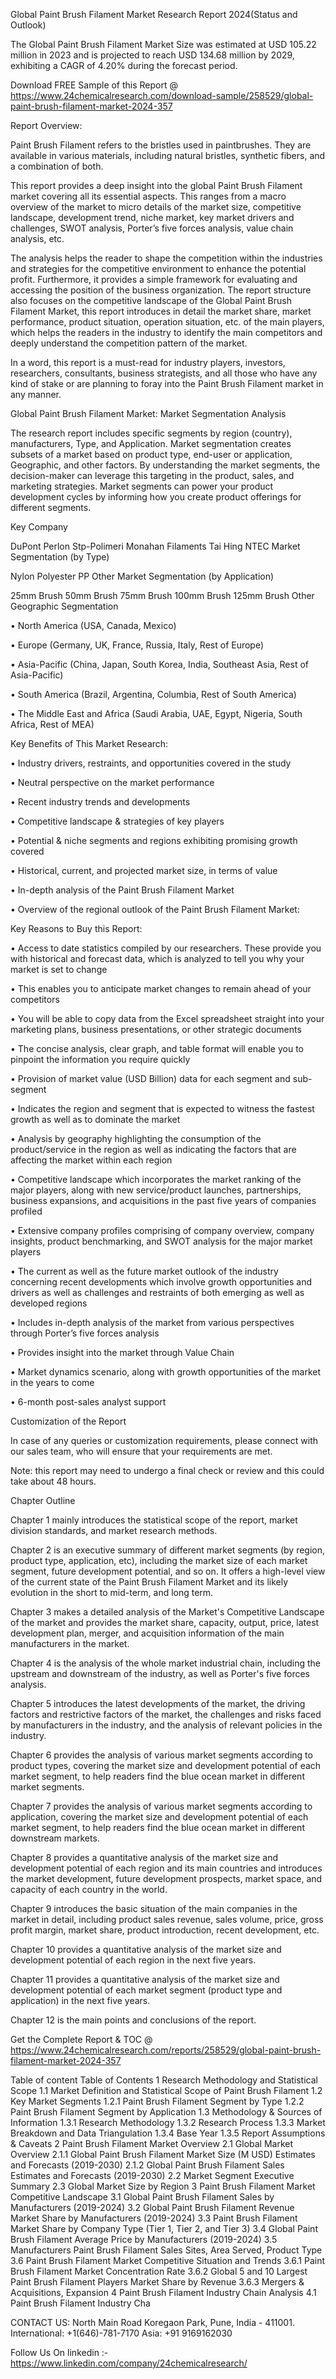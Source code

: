 Global Paint Brush Filament Market Research Report 2024(Status and Outlook)

The Global Paint Brush Filament Market Size was estimated at USD 105.22 million in 2023 and is projected to reach USD 134.68 million by 2029, exhibiting a CAGR of 4.20% during the forecast period.

Download FREE Sample of this Report @ https://www.24chemicalresearch.com/download-sample/258529/global-paint-brush-filament-market-2024-357

Report Overview:

Paint Brush Filament refers to the bristles used in paintbrushes. They are available in various materials, including natural bristles, synthetic fibers, and a combination of both.

This report provides a deep insight into the global Paint Brush Filament market covering all its essential aspects. This ranges from a macro overview of the market to micro details of the market size, competitive landscape, development trend, niche market, key market drivers and challenges, SWOT analysis, Porter’s five forces analysis, value chain analysis, etc.

The analysis helps the reader to shape the competition within the industries and strategies for the competitive environment to enhance the potential profit. Furthermore, it provides a simple framework for evaluating and accessing the position of the business organization. The report structure also focuses on the competitive landscape of the Global Paint Brush Filament Market, this report introduces in detail the market share, market performance, product situation, operation situation, etc. of the main players, which helps the readers in the industry to identify the main competitors and deeply understand the competition pattern of the market.

In a word, this report is a must-read for industry players, investors, researchers, consultants, business strategists, and all those who have any kind of stake or are planning to foray into the Paint Brush Filament market in any manner.

Global Paint Brush Filament Market: Market Segmentation Analysis

The research report includes specific segments by region (country), manufacturers, Type, and Application. Market segmentation creates subsets of a market based on product type, end-user or application, Geographic, and other factors. By understanding the market segments, the decision-maker can leverage this targeting in the product, sales, and marketing strategies. Market segments can power your product development cycles by informing how you create product offerings for different segments.

Key Company

DuPont
Perlon
Stp-Polimeri
Monahan Filaments
Tai Hing
NTEC
Market Segmentation (by Type)

Nylon
Polyester
PP
Other
Market Segmentation (by Application)

25mm Brush
50mm Brush
75mm Brush
100mm Brush
125mm Brush
Other
Geographic Segmentation

• North America (USA, Canada, Mexico)

• Europe (Germany, UK, France, Russia, Italy, Rest of Europe)

• Asia-Pacific (China, Japan, South Korea, India, Southeast Asia, Rest of Asia-Pacific)

• South America (Brazil, Argentina, Columbia, Rest of South America)

• The Middle East and Africa (Saudi Arabia, UAE, Egypt, Nigeria, South Africa, Rest of MEA)

Key Benefits of This Market Research:

• Industry drivers, restraints, and opportunities covered in the study

• Neutral perspective on the market performance

• Recent industry trends and developments

• Competitive landscape & strategies of key players

• Potential & niche segments and regions exhibiting promising growth covered

• Historical, current, and projected market size, in terms of value

• In-depth analysis of the Paint Brush Filament Market

• Overview of the regional outlook of the Paint Brush Filament Market:

Key Reasons to Buy this Report:

• Access to date statistics compiled by our researchers. These provide you with historical and forecast data, which is analyzed to tell you why your market is set to change

• This enables you to anticipate market changes to remain ahead of your competitors

• You will be able to copy data from the Excel spreadsheet straight into your marketing plans, business presentations, or other strategic documents

• The concise analysis, clear graph, and table format will enable you to pinpoint the information you require quickly

• Provision of market value (USD Billion) data for each segment and sub-segment

• Indicates the region and segment that is expected to witness the fastest growth as well as to dominate the market

• Analysis by geography highlighting the consumption of the product/service in the region as well as indicating the factors that are affecting the market within each region

• Competitive landscape which incorporates the market ranking of the major players, along with new service/product launches, partnerships, business expansions, and acquisitions in the past five years of companies profiled

• Extensive company profiles comprising of company overview, company insights, product benchmarking, and SWOT analysis for the major market players

• The current as well as the future market outlook of the industry concerning recent developments which involve growth opportunities and drivers as well as challenges and restraints of both emerging as well as developed regions

• Includes in-depth analysis of the market from various perspectives through Porter’s five forces analysis

• Provides insight into the market through Value Chain

• Market dynamics scenario, along with growth opportunities of the market in the years to come

• 6-month post-sales analyst support

Customization of the Report

In case of any queries or customization requirements, please connect with our sales team, who will ensure that your requirements are met.

Note: this report may need to undergo a final check or review and this could take about 48 hours.

Chapter Outline

Chapter 1 mainly introduces the statistical scope of the report, market division standards, and market research methods.

Chapter 2 is an executive summary of different market segments (by region, product type, application, etc), including the market size of each market segment, future development potential, and so on. It offers a high-level view of the current state of the Paint Brush Filament Market and its likely evolution in the short to mid-term, and long term.

Chapter 3 makes a detailed analysis of the Market's Competitive Landscape of the market and provides the market share, capacity, output, price, latest development plan, merger, and acquisition information of the main manufacturers in the market.

Chapter 4 is the analysis of the whole market industrial chain, including the upstream and downstream of the industry, as well as Porter's five forces analysis.

Chapter 5 introduces the latest developments of the market, the driving factors and restrictive factors of the market, the challenges and risks faced by manufacturers in the industry, and the analysis of relevant policies in the industry.

Chapter 6 provides the analysis of various market segments according to product types, covering the market size and development potential of each market segment, to help readers find the blue ocean market in different market segments.

Chapter 7 provides the analysis of various market segments according to application, covering the market size and development potential of each market segment, to help readers find the blue ocean market in different downstream markets.

Chapter 8 provides a quantitative analysis of the market size and development potential of each region and its main countries and introduces the market development, future development prospects, market space, and capacity of each country in the world.

Chapter 9 introduces the basic situation of the main companies in the market in detail, including product sales revenue, sales volume, price, gross profit margin, market share, product introduction, recent development, etc.

Chapter 10 provides a quantitative analysis of the market size and development potential of each region in the next five years.

Chapter 11 provides a quantitative analysis of the market size and development potential of each market segment (product type and application) in the next five years.

Chapter 12 is the main points and conclusions of the report.

Get the Complete Report & TOC @ https://www.24chemicalresearch.com/reports/258529/global-paint-brush-filament-market-2024-357

Table of content
Table of Contents
1 Research Methodology and Statistical Scope
1.1 Market Definition and Statistical Scope of Paint Brush Filament
1.2 Key Market Segments
1.2.1 Paint Brush Filament Segment by Type
1.2.2 Paint Brush Filament Segment by Application
1.3 Methodology & Sources of Information
1.3.1 Research Methodology
1.3.2 Research Process
1.3.3 Market Breakdown and Data Triangulation
1.3.4 Base Year
1.3.5 Report Assumptions & Caveats
2 Paint Brush Filament Market Overview
2.1 Global Market Overview
2.1.1 Global Paint Brush Filament Market Size (M USD) Estimates and Forecasts (2019-2030)
2.1.2 Global Paint Brush Filament Sales Estimates and Forecasts (2019-2030)
2.2 Market Segment Executive Summary
2.3 Global Market Size by Region
3 Paint Brush Filament Market Competitive Landscape
3.1 Global Paint Brush Filament Sales by Manufacturers (2019-2024)
3.2 Global Paint Brush Filament Revenue Market Share by Manufacturers (2019-2024)
3.3 Paint Brush Filament Market Share by Company Type (Tier 1, Tier 2, and Tier 3)
3.4 Global Paint Brush Filament Average Price by Manufacturers (2019-2024)
3.5 Manufacturers Paint Brush Filament Sales Sites, Area Served, Product Type
3.6 Paint Brush Filament Market Competitive Situation and Trends
3.6.1 Paint Brush Filament Market Concentration Rate
3.6.2 Global 5 and 10 Largest Paint Brush Filament Players Market Share by Revenue
3.6.3 Mergers & Acquisitions, Expansion
4 Paint Brush Filament Industry Chain Analysis
4.1 Paint Brush Filament Industry Cha

CONTACT US:
North Main Road Koregaon Park, Pune, India - 411001.
International: +1(646)-781-7170
Asia: +91 9169162030

Follow Us On linkedin :- https://www.linkedin.com/company/24chemicalresearch/
